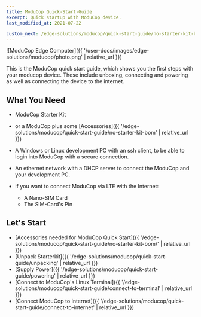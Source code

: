 ```yaml
---
title: ModuCop Quick-Start-Guide
excerpt: Quick startup with ModuCop device.
last_modified_at: 2021-07-22

custom_next: /edge-solutions/moducop/quick-start-guide/no-starter-kit-bom/
---
```


![ModuCop Edge Computer]({{ '/user-docs/images/edge-solutions/moducop/photo.png' | relative_url }})

This is the ModuCop quick start guide, which shows you the first steps with your moducop device. These include unboxing, connecting and powering as well as connecting the device to the internet.

## What You Need

* ModuCop Starter Kit
* or a ModuCop plus some [Accessories]({{ '/edge-solutions/moducop/quick-start-guide/no-starter-kit-bom' | relative_url }})

* A Windows or Linux development PC with an ssh client, to be able to login into ModuCop with a secure connection.
* An ethernet network with a DHCP server to connect the ModuCop and your development PC.

* If you want to connect ModuCop via LTE with the Internet:
    * A Nano-SIM Card
    * The SIM-Card's Pin

## Let's Start
* [Accessories needed for ModuCop Quick Start]({{ '/edge-solutions/moducop/quick-start-guide/no-starter-kit-bom/' | relative_url }})
* [Unpack Starterkit]({{ '/edge-solutions/moducop/quick-start-guide/unpacking' | relative_url }})
* [Supply Power]({{ '/edge-solutions/moducop/quick-start-guide/powering' | relative_url }})
* [Connect to ModuCop's Linux Terminal]({{ '/edge-solutions/moducop/quick-start-guide/connect-to-terminal' | relative_url }})
* [Connect ModuCop to Internet]({{ '/edge-solutions/moducop/quick-start-guide/connect-to-internet' | relative_url }})
